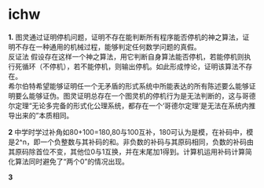 # ichw
**1.** 图灵通过证明停机问题，证明不存在能判断所有程序能否停机的神之算法，证明不存在一种通用的机械过程，能够判定任何数学问题的真假。  
      反证法 假设存在这样一个神之算法，用它判断自身算法能否停机，若能停机则执行死循环（不停机），若不能停机，则输出停机。如此形成悖论，证明该算法不存在。  
      希尔伯特希望能够证明任一个无矛盾的形式系统中所能表达的所有陈述要么能够证明要么能够证伪。图灵证明总存在一个图灵机的停机行为是无法判断的，这与哥德尔定理“无论多完备的形式化公理系统，都存在一个‘哥德尔定理’是无法在系统内推导出来的”本质相同。
      
**2** 中学时学过补角如80+100=180,80与100互补，180可认为是模，在补码中，模是2^n，即一个负整数与其补码的和。非负数的补码与其原码相同，负数的补码由其原码除首位不变，其他位0与1互换，并在末尾加1得到。计算机运用补码计算简化算法同时避免了“两个0”的情况出现。  

**3** 
